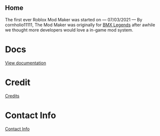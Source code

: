 ## Home

The first ever Roblox Mod Maker was started on — 07/03/2021 — By cornholio11111, The Mod Maker was originally for [BMX Legends](https://www.roblox.com/games/6004165226) after awhile we thought more developers would love a in-game mod system.


# Docs

[View documentation](https://tonyconine.github.io/Mod-System/Documentation)


# Credit

[Credits](https://tonyconine.github.io/Mod-System/Credits)

# Contact Info

[Contact Info](https://tonyconine.github.io/Mod-System/Contact)
